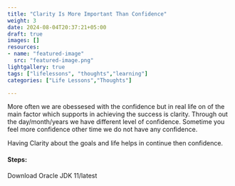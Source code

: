 ```yaml
---
title: "Clarity Is More Important Than Confidence"
weight: 3
date: 2024-08-04T20:37:21+05:00
draft: true
images: []
resources:
- name: "featured-image"
  src: "featured-image.png"
lightgallery: true
tags: ["lifelessons", "thoughts","learning"]
categories: ["Life Lessons","Thoughts"]

---
```

More often we are obessesed with the confidence but in real life on of the 
main factor which supports in achieving the success is clarity. Through out the day/month/years we have different level of confidence. Sometime you feel more confidence other time we do not have any confidence. 

Having Clarity about the goals and life helps in continue then confidence. 



#### Steps:
Download Oracle JDK 11/latest